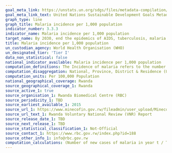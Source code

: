 ```yaml
---
goal_meta_link: https://unstats.un.org/sdgs/files/metadata-compilation/Metadata-Goal-3.pdf
goal_meta_link_text: United Nations Sustainable Development Goals Metadata (PDF 431 KB)
graph_type: line
graph_title: Malaria incidence per 1,000 population
indicator_number: 3.3.3
indicator_name: Malaria incidence per 1,000 population
target_name: By 2030, end the epidemics of AIDS, tuberculosis, malaria and neglected tropical diseases and combat hepatitis, water-borne diseases and other communicable diseases
title: Malaria incidence per 1,000 population
un_custodian_agency: World Health Organisation (WHO)
un_designated_tier: 'Tier I'
data_non_statistical: false
national_indicator_available: Malaria incidence per 1,000 population  
computation_definitions: The Incidence of malaria refers to the number of new cases of malaria per 1,000 people per year. Malaria cases are confirmed by microscopic examination or RDT in Rwanda 
computation_disaggregation: National, Province, District & Residence (Urban & Rural), Sex, Age
computation_units: Per 100,000 Population
national_geographical_coverage: Rwanda
source_geographical_coverage_1: Rwanda
source_active_1: true
source_organisation_1: Rwanda Biomedical Centre (RBC)
source_periodicity_1: TBD
source_earliest_available_1: 2015
source_url_1: https://www.minecofin.gov.rw/fileadmin/user_upload/Minecofin/Publications/REPORTS/National_Development_Planning_and_Research/Rwanda_Voluntary_National_Review_Report/Rwanda_VNR_Document_Final_.pdf
source_url_text_1: Rwanda Voluntary National Review (VNR) Report 
source_release_date_1: TBD
source_next_release_1: TBD
source_statistical_classification_1: Not-Official
source_contact_1: https://www.rbc.gov.rw/index.php?id=188
source_other_info_1: info@rbc.gov.rw
computation_calculations: (Number of new cases of malaria in year t / Total population)* 1,000 
---
```


